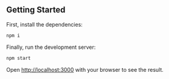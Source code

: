 ## Getting Started

First, install the dependencies:

```bash
npm i
```

Finally, run the development server:

```bash
npm start
```

Open [http://localhost:3000](http://localhost:3000) with your browser to see the result.
